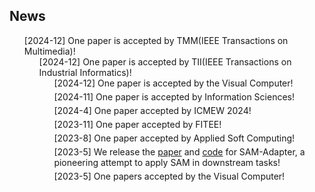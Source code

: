 ## News
<ul style="margin:0 0 5px;">
[2024-12] One paper is accepted by TMM(IEEE Transactions on Multimedia)!
<ul style="margin:0 0 5px;">
[2024-12] One paper is accepted by TII(IEEE Transactions on Industrial Informatics)!
<ul style="margin:0 0 5px;">
[2024-12] One paper is accepted by the Visual Computer!
</ul>
<ul style="margin:0 0 5px;">
[2024-11] One paper is accepted by Information Sciences!
</ul>
<ul style="margin:0 0 5px;">
[2024-4] One paper accepted by ICMEW 2024!
</ul>
<ul style="margin:0 0 5px;">
[2023-11] One paper accepted by FITEE! 
</ul>
<ul style="margin:0 0 5px;">
[2023-8] One paper accepted by Applied Soft Computing! 
</ul>
<ul style="margin:0 0 5px;">
[2023-5] We release the <a href="https://tianrun-chen.github.io/SAM-Adaptor/static/pdfs/Adaptor.pdf">paper</a> and <a href="https://github.com/tianrun-chen/SAM-Adaptor">code</a> for SAM-Adapter, a pioneering attempt to apply SAM in downstream tasks!
</ul>
<ul style="margin:0 0 5px;">
[2023-5] One papers accepted by the Visual Computer! 
</ul>


